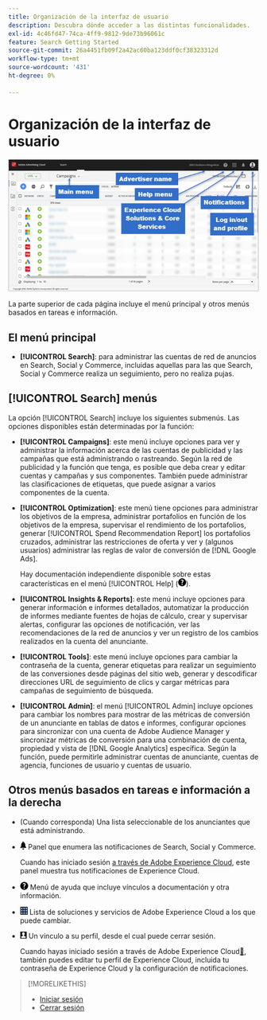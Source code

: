```yaml
---
title: Organización de la interfaz de usuario
description: Descubra dónde acceder a las distintas funcionalidades.
exl-id: 4c46fd47-74ca-4ff9-9812-9de73b96061c
feature: Search Getting Started
source-git-commit: 26a4451fb09f2a42ac60ba123ddf0cf38323312d
workflow-type: tm+mt
source-wordcount: '431'
ht-degree: 0%

---
```


# Organización de la interfaz de usuario

![Interfaz de usuario](/help/search-social-commerce/assets/ui.png "Interfaz de usuario")

La parte superior de cada página incluye el menú principal y otros menús basados en tareas e información.

## El menú principal

* **[!UICONTROL Search]**: para administrar las cuentas de red de anuncios en Search, Social y Commerce, incluidas aquellas para las que Search, Social y Commerce realiza un seguimiento, pero no realiza pujas.

## [!UICONTROL Search] menús

La opción [!UICONTROL Search] incluye los siguientes submenús. Las opciones disponibles están determinadas por la función:

* **[!UICONTROL Campaigns]**: este menú incluye opciones para ver y administrar la información acerca de las cuentas de publicidad y las campañas que está administrando o rastreando. Según la red de publicidad y la función que tenga, es posible que deba crear y editar cuentas y campañas y sus componentes. También puede administrar las clasificaciones de etiquetas, que puede asignar a varios componentes de la cuenta.

* **[!UICONTROL Optimization]**: este menú tiene opciones para administrar los objetivos de la empresa, administrar portafolios en función de los objetivos de la empresa, supervisar el rendimiento de los portafolios, generar [!UICONTROL Spend Recommendation Report] los portafolios cruzados, administrar las restricciones de oferta y ver y (algunos usuarios) administrar las reglas de valor de conversión de [!DNL Google Ads].

  Hay documentación independiente disponible sobre estas características en el menú [!UICONTROL Help] (![menú Ayuda](/help/search-social-commerce/assets/help-main-menu.png "menú Ayuda")).

* **[!UICONTROL Insights & Reports]**: este menú incluye opciones para generar información e informes detallados, automatizar la producción de informes mediante fuentes de hojas de cálculo, crear y supervisar alertas, configurar las opciones de notificación, ver las recomendaciones de la red de anuncios y ver un registro de los cambios realizados en la cuenta del anunciante.

* **[!UICONTROL Tools]**: este menú incluye opciones para cambiar la contraseña de la cuenta, generar etiquetas para realizar un seguimiento de las conversiones desde páginas del sitio web, generar y descodificar direcciones URL de seguimiento de clics y cargar métricas para campañas de seguimiento de búsqueda.

* **[!UICONTROL Admin]**: el menú [!UICONTROL Admin] incluye opciones para cambiar los nombres para mostrar de las métricas de conversión de un anunciante en tablas de datos e informes, configurar opciones para sincronizar con una cuenta de Adobe Audience Manager y sincronizar métricas de conversión para una combinación de cuenta, propiedad y vista de [!DNL Google Analytics] específica. Según la función, puede permitirle administrar cuentas de anunciante, cuentas de agencia, funciones de usuario y cuentas de usuario.

## Otros menús basados en tareas e información a la derecha

* (Cuando corresponda) Una lista seleccionable de los anunciantes que está administrando.

* ![Notificaciones de alerta](/help/search-social-commerce/assets/notifications-panel.png "Notificaciones de alerta") Panel que enumera las notificaciones de Search, Social y Commerce.

  Cuando has iniciado sesión [a través de Adobe Experience Cloud](sign-in.md), este panel muestra tus notificaciones de Experience Cloud.

* ![Menú Ayuda](/help/search-social-commerce/assets/help-main-menu.png "Menú Ayuda") Menú de ayuda que incluye vínculos a documentación y otra información.

* ![Conmutador de soluciones](/help/search-social-commerce/assets/menu-icon.png "Conmutador de soluciones") Lista de soluciones y servicios de Adobe Experience Cloud a los que puede cambiar.

* ![Perfil de usuario](/help/search-social-commerce/assets/user-profile.png "Perfil de usuario") Un vínculo a su perfil, desde el cual puede cerrar sesión.

  Cuando hayas iniciado sesión a través de Adobe Experience Cloud[&#128279;](sign-in.md), también puedes editar tu perfil de Experience Cloud, incluida tu contraseña de Experience Cloud y la configuración de notificaciones.

>[!MORELIKETHIS]
>
>* [Iniciar sesión](sign-in.md)
>* [Cerrar sesión](sign-out.md)
